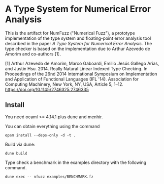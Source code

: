 A Type System for Numerical Error Analysis
=====
This is the artifact for NumFuzz ("Numerical Fuzz"), a prototype implementation of the type system and floating-point error analysis tool described in the paper *A Type System for Numerical Error Analysis*. The type
checker is based on the implementation due to Arthur Azevedo de Amorim
and co-authors [1].

[1] Arthur Azevedo de Amorim, Marco Gaboardi, Emilio Jesús Gallego Arias, and Justin Hsu. 2014. Really Natural Linear Indexed Type Checking. In Proceedings of the 26nd 2014 International Symposium on Implementation and Application of Functional Languages (IFL '14). Association for Computing Machinery, New York, NY, USA, Article 5, 1–12. https://doi.org/10.1145/2746325.2746335

## Install

You need ocaml >= 4.14.1 plus dune and menhir. 

You can obtain everything using the command
```
opam install --deps-only -d -t .
```

Build via dune:
```
dune build
```

Type check a benchmark in the examples directory with the following command.
```
dune exec -- nfuzz examples/BENCHMARK.fz
```


